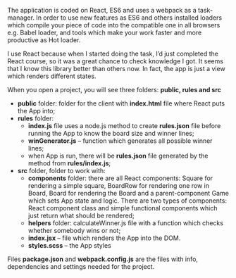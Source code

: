 The application is coded on React, ES6 and uses a webpack as a task-manager. In order to use new features as ES6 and others installed loaders which compile your piece of code into the compatible one in all browsers e.g. Babel loader, and tools which make your work faster and more productive as Hot loader.

I use React because when I started doing the task, I’d just completed the React course, so it was a great chance to check knowledge I got. It seems that I know this library better than others now. In fact, the app is just a view which renders different states.

When you open a project, you will see three folders: **public, rules and src**
- **public** folder: folder for the client with **index.html** file where React puts the App into;
- **rules** folder:	
	- **index.js** file uses a node.js method to create **rules.json** file before running the App to know the board size and winner lines;
	- **winGenerator.js** – function which generates all possible winner lines;
	- when App is run, there will be **rules.json** file generated by the method from **rules/index.js**;
- **src** folder, folder to work with: 
	- **components** folder: there are all React components: Square for rendering a simple square, BoardRow for rendering one row in Board, Board for rendering the Board and a parent-component Game which sets App state and logic. There are two types of components: React component class and simple functional components which just return what should be rendered;
	- **helpers** folder: calculateWinner.js file with a function which checks whether somebody wins or not;
	- **index.jsx** – file which renders the App into the DOM.
	- **styles.scss** – the App styles
	
Files **package.json** and **webpack.config.js** are the files with info, dependencies and settings needed for the project.
